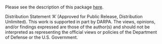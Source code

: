 Please see the description of this package <a href="Operads_ReadMe.pdf">here</a>.

Distribution Statement ‘A’ (Approved for Public Release, Distribution Unlimited). This work is supported in part by DARPA. The views, opinions, and/or findings expressed are those of the author(s) and should not be interpreted as representing the official views or policies of the Department of Defense or the U.S. Government.